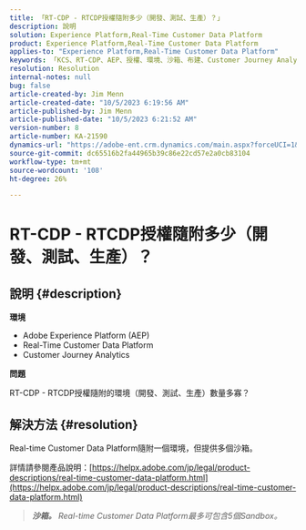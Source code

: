 ```yaml
---
title: 「RT-CDP - RTCDP授權隨附多少（開發、測試、生產）？」
description: 說明
solution: Experience Platform,Real-Time Customer Data Platform
product: Experience Platform,Real-Time Customer Data Platform
applies-to: "Experience Platform,Real-Time Customer Data Platform"
keywords: 「KCS、RT-CDP、AEP、授權、環境、沙箱、布建、Customer Journey Analytics、開發、測試、生產、Adobe Experience Platform」
resolution: Resolution
internal-notes: null
bug: false
article-created-by: Jim Menn
article-created-date: "10/5/2023 6:19:56 AM"
article-published-by: Jim Menn
article-published-date: "10/5/2023 6:21:52 AM"
version-number: 8
article-number: KA-21590
dynamics-url: "https://adobe-ent.crm.dynamics.com/main.aspx?forceUCI=1&pagetype=entityrecord&etn=knowledgearticle&id=10716b2f-4763-ee11-be6e-6045bd006268"
source-git-commit: dc65516b2fa44965b39c86e22cd57e2a0cb83104
workflow-type: tm+mt
source-wordcount: '108'
ht-degree: 26%

---
```


# RT-CDP - RTCDP授權隨附多少（開發、測試、生產）？

## 說明 {#description}


<b>環境</b>

- Adobe Experience Platform (AEP)
- Real-Time Customer Data Platform
- Customer Journey Analytics




<b>問題</b>

RT-CDP - RTCDP授權隨附的環境（開發、測試、生產）數量多寡？


## 解決方法 {#resolution}


Real-time Customer Data Platform隨附一個環境，但提供多個沙箱。

詳情請參閱產品說明：[https://helpx.adobe.com/jp/legal/product-descriptions/real-time-customer-data-platform.html](https://helpx.adobe.com/jp/legal/product-descriptions/real-time-customer-data-platform.html)


> <b>*沙箱。</b> Real-time Customer Data Platform最多可包含5個Sandbox。*

